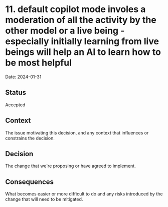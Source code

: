 # 11. default copilot mode involes a moderation of all the activity by the other model or a live being - especially initially learning from live beings will help an AI to learn how to be most helpful

Date: 2024-01-31

## Status

Accepted

## Context

The issue motivating this decision, and any context that influences or constrains the decision.

## Decision

The change that we're proposing or have agreed to implement.

## Consequences

What becomes easier or more difficult to do and any risks introduced by the change that will need to be mitigated.
